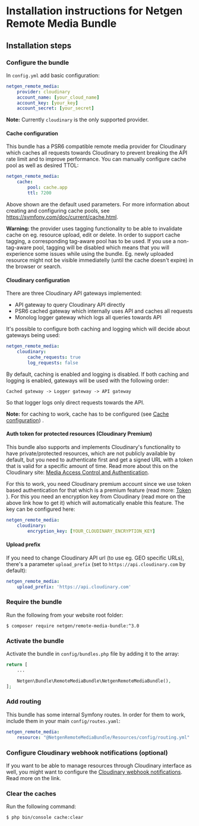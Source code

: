 # Installation instructions for Netgen Remote Media Bundle

## Installation steps

### Configure the bundle

In `config.yml` add basic configuration:

```yaml
netgen_remote_media:
    provider: cloudinary
    account_name: [your_cloud_name]
    account_key: [your_key]
    account_secret: [your_secret]
```

**Note:** Currently `cloudinary` is the only supported provider.

#### Cache configuration

This bundle has a PSR6 compatible remote media provider for Cloudinary which caches all requests towards Cloudinary to prevent breaking the API rate limit and to improve performance. You can manually configure cache pool as well as desired TTOL:


```yaml
netgen_remote_media:
    cache:
        pool: cache.app
        ttl: 7200
```

Above shown are the default used parameters. For more information about creating and configuring cache pools, see https://symfony.com/doc/current/cache.html.

**Warning:** the provider uses tagging functionality to be able to invalidate cache on eg. resource upload, edit or delete. In order to support cache tagging, a corresponding tag-aware pool has to be used. If you use a non-tag-aware pool, tagging will be disabled which means that you will experience some issues while using the bundle. Eg. newly uploaded resource might not be visible immediatelly (until the cache doesn't expire) in the browser or search.

#### Cloudinary configuration

There are three Cloudinary API gateways implemented:

 * API gateway to query Cloudinary API directly
 * PSR6 cached gateway which internally uses API and caches all requests
 * Monolog logger gateway which logs all queries towards API

It's possible to configure both caching and logging which will decide about gateways being used:

```yaml
netgen_remote_media:
    cloudinary:
        cache_requests: true
        log_requests: false
```

By default, caching is enabled and logging is disabled. If both caching and logging is enabled, gateways will be used with the following order:

```
Cached gateway -> Logger gateway -> API gateway
```

So that logger logs only direct requests towards the API.

**Note:** for caching to work, cache has to be configured (see [Cache configuration](#cache-configuration)) .

#### Auth token for protected resources (Cloudinary Premium)

This bundle also supports and implements Cloudinary's functionality to have private/protected resources, which are not publicly available by default, but you need to authenticate first and get a signed URL with a token that is valid for a specific amount of time. Read more about this on the Cloudinary site: [Media Access Control and Authentication](https://cloudinary.com/documentation/control_access_to_media).

For this to work, you need Cloudinary premium account since we use token based authentication for that which is a premium feature (read more: [Token ]()). For this you need an encryption key from Cloudinary (read more on the above link how to get it) which will automatically enable this feature. The key can be configured here:

```yaml
netgen_remote_media:
    cloudinary:
        encryption_key: [YOUR_CLOUDINARY_ENCRYPTION_KEY]
```

#### Upload prefix

If you need to change Cloudinary API url (to use eg. GEO specific URLs), there's a parameter `upload_prefix` (set to `https://api.cloudinary.com` by default):

```yaml
netgen_remote_media:
    upload_prefix: 'https://api.cloudinary.com'
```

### Require the bundle

Run the following from your website root folder:

```
$ composer require netgen/remote-media-bundle:^3.0
```

### Activate the bundle

Activate the bundle in `config/bundles.php` file by adding it to the array:

```php
return [
    ...

    Netgen\Bundle\RemoteMediaBundle\NetgenRemoteMediaBundle(),
];
```

### Add routing

This bundle has some internal Symfony routes. In order for them to work, include them in your main `config/routes.yaml`:

```yaml
netgen_remote_media:
    resource: "@NetgenRemoteMediaBundle/Resources/config/routing.yml"
```

### Configure Cloudinary webhook notifications (optional)

If you want to be able to manage resources through Cloudinary interface as well, you might want to configure the [Cloudinary webhook notifications](Cloudinary/WEBHOOK_NOTIFICATIONS.md). Read more on the link.

### Clear the caches

Run the following command:

```
$ php bin/console cache:clear
```
